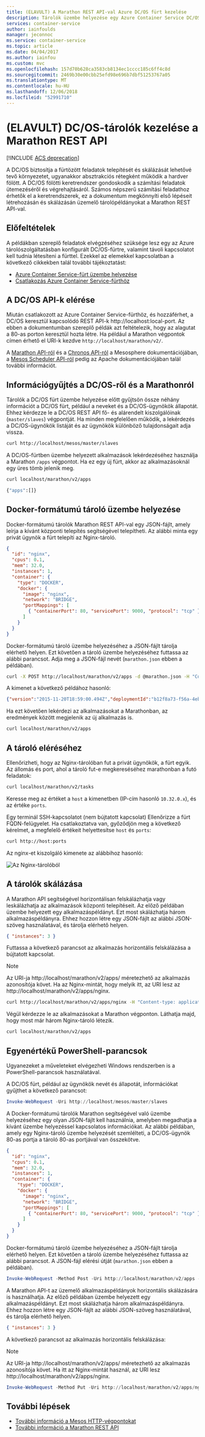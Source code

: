 ```yaml
---
title: (ELAVULT) A Marathon REST API-val Azure DC/OS fürt kezelése
description: Tárolók üzembe helyezése egy Azure Container Service DC/OS-fürtön a Marathon REST API-val.
services: container-service
author: iainfoulds
manager: jeconnoc
ms.service: container-service
ms.topic: article
ms.date: 04/04/2017
ms.author: iainfou
ms.custom: mvc
ms.openlocfilehash: 157d70b628ca3583cb8134ec1cccc185c6ff4c8d
ms.sourcegitcommit: 2469b30e00cbb25efd98e696b7dbf51253767a05
ms.translationtype: MT
ms.contentlocale: hu-HU
ms.lasthandoff: 12/06/2018
ms.locfileid: "52991710"
---
```

# <a name="deprecated-dcos-container-management-through-the-marathon-rest-api"></a>(ELAVULT) DC/OS-tárolók kezelése a Marathon REST API

[!INCLUDE [ACS deprecation](../../../includes/container-service-deprecation.md)]

A DC/OS biztosítja a fürtözött feladatok telepítését és skálázását lehetővé tevő környezetet, ugyanakkor absztrakciós rétegként működik a hardver fölött. A DC/OS fölötti keretrendszer gondoskodik a számítási feladatok ütemezéséről és végrehajtásáról. Számos népszerű számítási feladathoz érhetők el a keretrendszerek, ez a dokumentum megkönnyíti első lépéseit létrehozásán és skálázásán üzemelő tárolópéldányokat a Marathon REST API-val. 

## <a name="prerequisites"></a>Előfeltételek

A példákban szereplő feladatok elvégzéséhez szüksége lesz egy az Azure tárolószolgáltatásban konfigurált DC/OS-fürtre, valamint távoli kapcsolatot kell tudnia létesíteni a fürttel. Ezekkel az elemekkel kapcsolatban a következő cikkekben talál további tájékoztatást:

* [Azure Container Service-fürt üzembe helyezése](container-service-deployment.md)
* [Csatlakozás Azure Container Service-fürthöz](../container-service-connect.md)

## <a name="access-the-dcos-apis"></a>A DC/OS API-k elérése
Miután csatlakozott az Azure Container Service-fürthöz, és hozzáférhet, a DC/OS keresztül kapcsolódó REST API-k http://localhost:local-port. Az ebben a dokumentumban szereplő példák azt feltételezik, hogy az alagutat a 80-as porton keresztül hozta létre. Ha például a Marathon végpontok címen érhető el URI-k kezdve `http://localhost/marathon/v2/`. 

A [Marathon API-ról](https://mesosphere.github.io/marathon/docs/rest-api.html) és a [Chronos API-ról](https://mesos.github.io/chronos/docs/api.html) a Mesosphere dokumentációjában, a [Mesos Scheduler API-ról](http://mesos.apache.org/documentation/latest/scheduler-http-api/) pedig az Apache dokumentációjában talál további információt.

## <a name="gather-information-from-dcos-and-marathon"></a>Információgyűjtés a DC/OS-ről és a Marathonról
Tárolók a DC/OS fürt üzembe helyezése előtt gyűjtsön össze néhány információt a DC/OS fürt, például a neveket és a DC/OS-ügynökök állapotát. Ehhez kérdezze le a DC/OS REST API fő- és alárendelt kiszolgálóinak (`master/slaves`) végpontját. Ha minden megfelelően működik, a lekérdezés a DC/OS-ügynökök listáját és az ügynökök különböző tulajdonságait adja vissza.

```bash
curl http://localhost/mesos/master/slaves
```

A DC/OS-fürtben üzembe helyezett alkalmazások lekérdezéséhez használja a Marathon `/apps` végpontot. Ha ez egy új fürt, akkor az alkalmazásoknál egy üres tömb jelenik meg.

```bash
curl localhost/marathon/v2/apps

{"apps":[]}
```

## <a name="deploy-a-docker-formatted-container"></a>Docker-formátumú tároló üzembe helyezése
Docker-formátumú tárolók Marathon REST API-val egy JSON-fájlt, amely leírja a kívánt központi telepítés segítségével telepítheti. Az alábbi minta egy privát ügynök a fürt telepíti az Nginx-tároló. 

```json
{
  "id": "nginx",
  "cpus": 0.1,
  "mem": 32.0,
  "instances": 1,
  "container": {
    "type": "DOCKER",
    "docker": {
      "image": "nginx",
      "network": "BRIDGE",
      "portMappings": [
        { "containerPort": 80, "servicePort": 9000, "protocol": "tcp" }
      ]
    }
  }
}
```

Docker-formátumú tároló üzembe helyezéséhez a JSON-fájlt tárolja elérhető helyen. Ezt követően a tároló üzembe helyezéséhez futtassa az alábbi parancsot. Adja meg a JSON-fájl nevét (`marathon.json` ebben a példában).

```bash
curl -X POST http://localhost/marathon/v2/apps -d @marathon.json -H "Content-type: application/json"
```

A kimenet a következő példához hasonló:

```json
{"version":"2015-11-20T18:59:00.494Z","deploymentId":"b12f8a73-f56a-4eb1-9375-4ac026d6cdec"}
```

Ha ezt követően lekérdezi az alkalmazásokat a Marathonban, az eredmények között megjelenik az új alkalmazás is.

```bash
curl localhost/marathon/v2/apps
```

## <a name="reach-the-container"></a>A tároló eléréséhez

Ellenőrizheti, hogy az Nginx-tárolóban fut a privát ügynökök, a fürt egyik. Az állomás és port, ahol a tároló fut-e megkereséséhez marathonban a futó feladatok: 

```bash
curl localhost/marathon/v2/tasks
```

Keresse meg az értéket a `host` a kimenetben (IP-cím hasonló `10.32.0.x`), és az értéke `ports`.


Egy terminál SSH-kapcsolatot (nem bújtatott kapcsolat) Ellenőrizze a fürt FQDN-felügyelet. Ha csatlakoztatva van, győződjön meg a következő kérelmet, a megfelelő értékeit helyettesítse `host` és `ports`:

```bash
curl http://host:ports
```

Az nginx-et kiszolgáló kimenete az alábbihoz hasonló:

![Az Nginx-tárolóból](./media/container-service-mesos-marathon-rest/nginx.png)




## <a name="scale-your-containers"></a>A tárolók skálázása
A Marathon API segítségével horizontálisan felskálázhatja vagy leskálázhatja az alkalmazások központi telepítéseit. Az előző példában üzembe helyezett egy alkalmazáspéldányt. Ezt most skálázhatja három alkalmazáspéldányra. Ehhez hozzon létre egy JSON-fájlt az alábbi JSON-szöveg használatával, és tárolja elérhető helyen.

```json
{ "instances": 3 }
```

Futtassa a következő parancsot az alkalmazás horizontális felskálázása a bújtatott kapcsolat.

> [!NOTE]
> Az URI-ja http://localhost/marathon/v2/apps/ méretezhető az alkalmazás azonosítója követ. Ha az Nginx-mintát, hogy melyik itt, az URI lesz az http://localhost/marathon/v2/apps/nginx.
> 
> 

```bash
curl http://localhost/marathon/v2/apps/nginx -H "Content-type: application/json" -X PUT -d @scale.json
```

Végül kérdezze le az alkalmazásokat a Marathon végponton. Láthatja majd, hogy most már három Nginx-tároló létezik.

```bash
curl localhost/marathon/v2/apps
```

## <a name="equivalent-powershell-commands"></a>Egyenértékű PowerShell-parancsok
Ugyanezeket a műveleteket elvégezheti Windows rendszerben is a PowerShell-parancsok használatával.

A DC/OS fürt, például az ügynökök nevét és állapotát, információkat gyűjthet a következő parancsot:

```powershell
Invoke-WebRequest -Uri http://localhost/mesos/master/slaves
```

A Docker-formátumú tárolók Marathon segítségével való üzembe helyezéséhez egy olyan JSON-fájlt kell használnia, amelyben megadhatja a kívánt üzembe helyezéssel kapcsolatos információkat. Az alábbi példában, amely egy Nginx-tároló üzembe helyezését szemlélteti, a DC/OS-ügynök 80-as portja a tároló 80-as portjával van összekötve.

```json
{
  "id": "nginx",
  "cpus": 0.1,
  "mem": 32.0,
  "instances": 1,
  "container": {
    "type": "DOCKER",
    "docker": {
      "image": "nginx",
      "network": "BRIDGE",
      "portMappings": [
        { "containerPort": 80, "servicePort": 9000, "protocol": "tcp" }
      ]
    }
  }
}
```

Docker-formátumú tároló üzembe helyezéséhez a JSON-fájlt tárolja elérhető helyen. Ezt követően a tároló üzembe helyezéséhez futtassa az alábbi parancsot. A JSON-fájl elérési útját (`marathon.json` ebben a példában).

```powershell
Invoke-WebRequest -Method Post -Uri http://localhost/marathon/v2/apps -ContentType application/json -InFile 'c:\marathon.json'
```

A Marathon API-t az üzemelő alkalmazáspéldányok horizontális skálázására is használhatja. Az előző példában üzembe helyezett egy alkalmazáspéldányt. Ezt most skálázhatja három alkalmazáspéldányra. Ehhez hozzon létre egy JSON-fájlt az alábbi JSON-szöveg használatával, és tárolja elérhető helyen.

```json
{ "instances": 3 }
```

A következő parancsot az alkalmazás horizontális felskálázása:

> [!NOTE]
> Az URI-ja http://localhost/marathon/v2/apps/ méretezhető az alkalmazás azonosítója követ. Ha itt az Nginx-mintát használ, az URI lesz http://localhost/marathon/v2/apps/nginx.
> 
> 

```powershell
Invoke-WebRequest -Method Put -Uri http://localhost/marathon/v2/apps/nginx -ContentType application/json -InFile 'c:\scale.json'
```

## <a name="next-steps"></a>További lépések
* [További információ a Mesos HTTP-végpontokat](http://mesos.apache.org/documentation/latest/endpoints/)
* [További információ a Marathon REST API](https://mesosphere.github.io/marathon/docs/rest-api.html)

